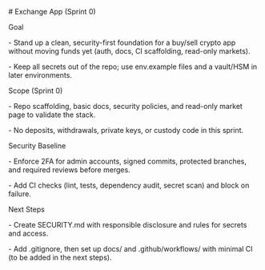 \# Exchange App (Sprint 0)



Goal

\- Stand up a clean, security-first foundation for a buy/sell crypto app without moving funds yet (auth, docs, CI scaffolding, read-only markets).  

\- Keep all secrets out of the repo; use env.example files and a vault/HSM in later environments.  



Scope (Sprint 0)

\- Repo scaffolding, basic docs, security policies, and read-only market page to validate the stack.  

\- No deposits, withdrawals, private keys, or custody code in this sprint.  



Security Baseline

\- Enforce 2FA for admin accounts, signed commits, protected branches, and required reviews before merges.  

\- Add CI checks (lint, tests, dependency audit, secret scan) and block on failure.  



Next Steps

\- Create SECURITY.md with responsible disclosure and rules for secrets and access.  

\- Add .gitignore, then set up docs/ and .github/workflows/ with minimal CI (to be added in the next steps).  



